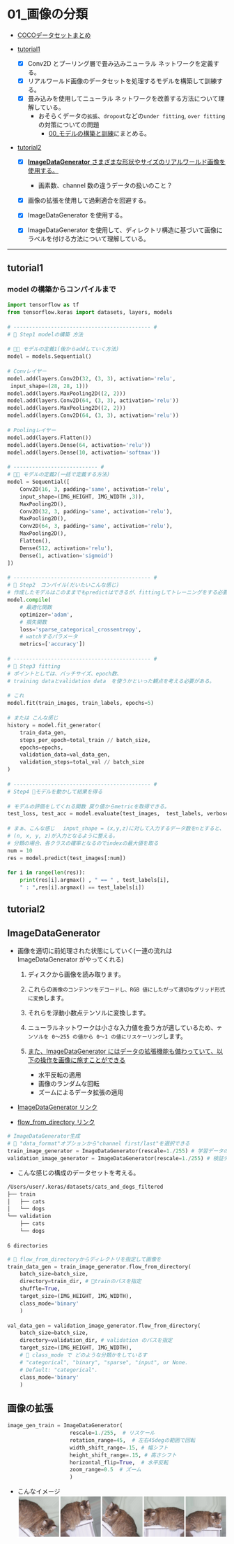 # 01\_画像の分類

- [COCOデータセットまとめ](cocoDataset)

- [tutorial1](#1)

  - [x] Conv2D とプーリング層で畳み込みニューラル ネットワークを定義する。
  - [x] リアルワールド画像のデータセットを処理するモデルを構築して訓練する。
  - [x] 畳み込みを使用してニューラル ネットワークを改善する方法について理解している。
    - おそらくデータの`拡張`、`dropout`などの`under fitting`, `over fitting` の対策についての問題
      - [00\_モデルの構築と訓練](../00_モデルの構築と訓練)にまとめる。

- [tutorial2](#2)

  - [x] [**ImageDataGenerator** さまざまな形状やサイズのリアルワールド画像を使用する。](#ImageDataGenerator)

    - 画素数、channel 数の違うデータの扱いのこと？

  - [x] 画像の拡張を使用して過剰適合を回避する。
  - [x] ImageDataGenerator を使用する。
  - [x] ImageDataGenerator を使用して、ディレクトリ構造に基づいて画像にラベルを付ける方法について理解している。

---

## <a name="1">tutorial1</a>

### model の構築からコンパイルまで

```python
import tensorflow as tf
from tensorflow.keras import datasets, layers, models

# -------------------------------------------- #
# 🌟 Step1 modelの構築 方法

# 🌟🌟 モデルの定義1(後からaddしていく方法)
model = models.Sequential()

# Convレイヤー
model.add(layers.Conv2D(32, (3, 3), activation='relu',
 input_shape=(28, 28, 1)))
model.add(layers.MaxPooling2D((2, 2)))
model.add(layers.Conv2D(64, (3, 3), activation='relu'))
model.add(layers.MaxPooling2D((2, 2)))
model.add(layers.Conv2D(64, (3, 3), activation='relu'))

# Poolingレイヤー
model.add(layers.Flatten())
model.add(layers.Dense(64, activation='relu'))
model.add(layers.Dense(10, activation='softmax'))

# --------------------------- #
# 🌟🌟 モデルの定義2(一括で定義する方法)
model = Sequential([
    Conv2D(16, 3, padding='same', activation='relu', 
    input_shape=(IMG_HEIGHT, IMG_WIDTH ,3)),
    MaxPooling2D(),
    Conv2D(32, 3, padding='same', activation='relu'),
    MaxPooling2D(),
    Conv2D(64, 3, padding='same', activation='relu'),
    MaxPooling2D(),
    Flatten(),
    Dense(512, activation='relu'),
    Dense(1, activation='sigmoid')
])

# -------------------------------------------- #
# 🌟 Step2　コンパイル(だいたいこんな感じ)
# 作成したモデルはこのままでもpredictはできるが、fittingしてトレーニングをする必要がある。
model.compile(
    # 最適化関数
    optimizer='adam',
    # 損失関数
    loss='sparse_categorical_crossentropy',
    # watchするパラメータ
    metrics=['accuracy'])

# -------------------------------------------- #
# 🌟 Step3 fitting
# ポイントとしては、バッチサイズ、epoch数、
# training dataとvalidation data　を使うかといった観点を考える必要がある。

# これ
model.fit(train_images, train_labels, epochs=5)

# または こんな感じ
history = model.fit_generator(
    train_data_gen,
    steps_per_epoch=total_train // batch_size,
    epochs=epochs,
    validation_data=val_data_gen,
    validation_steps=total_val // batch_size
)

# -------------------------------------------- #
# Step4 🌟モデルを動かして結果を得る

# モデルの評価をしてくれる関数 戻り値からmetricを取得できる。
test_loss, test_acc = model.evaluate(test_images,  test_labels, verbose=2)

# まぁ、こんな感じ　 input_shape = (x,y,z)に対して入力するデータ数をnとすると、
# (n, x, y, z)が入力となるように整える。
# 分類の場合、各クラスの確率となるのでindexの最大値を取る
num = 10
res = model.predict(test_images[:num])

for i in range(len(res)):
    print(res[i].argmax() , " == " , test_labels[i],
    " : ",res[i].argmax() == test_labels[i])
```

## <a name="2">tutorial2</a>

## <a name="ImageDataGenerator">ImageDataGenerator</a>

- 画像を適切に前処理された状態にしていく(一連の流れは ImageDataGenerator がやってくれる)

  1. ディスクから画像を読み取ります。
  2. これらの`画像のコンテンツをデコードし、RGB 値にしたがって適切なグリッド形式に変換`します。
  3. それらを浮動小数点テンソルに変換します。
  4. ニューラルネットワークは小さな入力値を扱う方が適しているため、`テンソルを 0〜255 の値から 0〜1 の値にリスケーリング`します。

  5. [また、ImageDataGenerator にはデータの拡張機能も備わっていて、以下の操作を画像に施すことができる](#ImageExpand)
     - 水平反転の適用
     - 画像のランダムな回転
     - ズームによるデータ拡張の適用

- [ImageDataGenerator リンク](https://www.tensorflow.org/api_docs/python/tf/keras/preprocessing/image/ImageDataGenerator)
- [flow_from_directory リンク](https://www.tensorflow.org/api_docs/python/tf/keras/preprocessing/image/ImageDataGenerator#flow_from_directory)

```python
# ImageDataGenerator生成
# 🌟 "data_format"オプションから"channel first/last"を選択できる
train_image_generator = ImageDataGenerator(rescale=1./255) # 学習データのジェネレータ
validation_image_generator = ImageDataGenerator(rescale=1./255) # 検証データのジェネレータ
```

- こんな感じの構成のデータセットを考える。

```sh
/Users/user/.keras/datasets/cats_and_dogs_filtered
├── train
│   ├── cats
│   └── dogs
└── validation
    ├── cats
    └── dogs

6 directories
```

```python
# 🌟 flow_from_directoryからディレクトリを指定して画像を
train_data_gen = train_image_generator.flow_from_directory(
    batch_size=batch_size,
    directory=train_dir, # 🌟trainのパスを指定
    shuffle=True,
    target_size=(IMG_HEIGHT, IMG_WIDTH),
    class_mode='binary'
    )

val_data_gen = validation_image_generator.flow_from_directory(
    batch_size=batch_size,
    directory=validation_dir, # validation のパスを指定
    target_size=(IMG_HEIGHT, IMG_WIDTH),
    # 🌟 class_mode で どのような分類かをしているす
    # "categorical", "binary", "sparse", "input", or None.
    # Default: "categorical".
    class_mode='binary'
    )

```

## <a name="ImageExpand">画像の拡張</a>

```python
image_gen_train = ImageDataGenerator(
                    rescale=1./255,  # リスケール
                    rotation_range=45,  # 左右45degの範囲で回転
                    width_shift_range=.15, # 幅シフト
                    height_shift_range=.15, # 高さシフト
                    horizontal_flip=True,  # 水平反転
                    zoom_range=0.5  # ズーム
                    )
```

- こんなイメージ
  ![Cats](cats.png)
